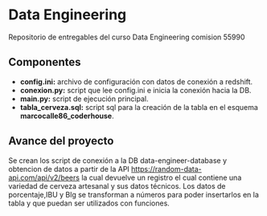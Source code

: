 # Data Engineering
Repositorio de entregables del curso Data Engineering comision 55990

## Componentes
- **config.ini:** archivo de configuración con datos de conexión a redshift.
- **conexion.py:** script que lee config.ini e inicia la conexión hacia la DB.
- **main.py:** script de ejecución principal.
- **tabla_cerveza.sql:** script sql para la creación de la tabla en el esquema **marcocalle86_coderhouse**.

## Avance del proyecto
Se crean los script de conexión a la DB data-engineer-database y obtencion de datos a partir de la API https://random-data-api.com/api/v2/beers la cual devuelve un registro el cual contiene una variedad de cerveza artesanal y sus datos técnicos.
Los datos de porcentaje,IBU y Blg se transforman a números para poder insertarlos en la tabla y que puedan ser utilizados con funciones.

